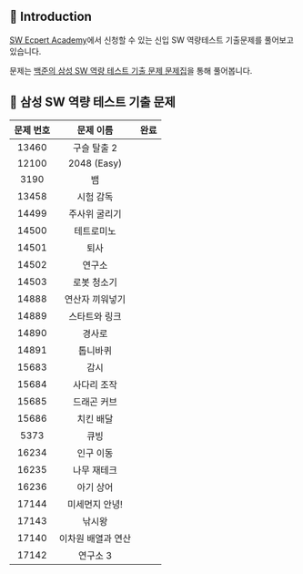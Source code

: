 ## 📖 Introduction

[SW Ecpert Academy](https://swexpertacademy.com/main/main.do)에서 신청할 수 있는 신입 SW 역량테스트 기출문제를 풀어보고 있습니다.

문제는 [백준의 삼성 SW 역량 테스트 기출 문제 문제집](https://www.acmicpc.net/workbook/view/1152)을 통해 풀어봅니다.


## 📝 삼성 SW 역량 테스트 기출 문제
  
|문제 번호|문제 이름|완료|
|:---:|:---:|:---:|
|13460|구슬 탈출 2||
|12100|2048 (Easy)||
|3190|뱀||
|13458|시험 감독||
|14499|주사위 굴리기||
|14500|테트로미노||
|14501|퇴사||
|14502|연구소||
|14503|로봇 청소기||
|14888|연산자 끼워넣기||
|14889|스타트와 링크||
|14890|경사로||
|14891|톱니바퀴||
|15683|감시||
|15684|사다리 조작||
|15685|드래곤 커브||
|15686|치킨 배달||
|5373|큐빙||
|16234|인구 이동||	
|16235|나무 재테크||
|16236|아기 상어||
|17144|미세먼지 안녕!||
|17143|낚시왕||
|17140|이차원 배열과 연산||
|17142|연구소 3||






